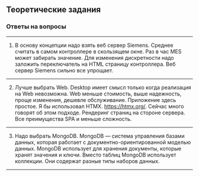 ## Теоретические задания

### Ответы на вопросы
---
1. В основу концепции надо взять веб сервер Siemens. Среднее считать в самом контроллере в скользящем окне. Раз в час MES может забирать значение. Для изменения дискретности надо заложить переключатель на HTML страницу контроллера. Веб сервер Siemens сильно все упрощает.
---
2. Лучше выбрать Web. Desktop имеет смысл только когда реализация на Web невозможна. Web меньше стоимость, выше надежность, проще изменения, дешевле обслуживание. Приложение здесь простое. Я бы использовал HTMX. https://htmx.org/.
Сейчас много говорят об этом подходе. Рендеринг страниц на стороне сервера. Все преимущества SPA  и меньше сложность.
---
3. Надо выбрать MongoDB. MongoDB — система управления базами данных, которая работает с документно-ориентированной моделью данных. MongoDB использует для хранения документы, которые хранят значения и ключи. Вместо таблиц MongoDB использует коллекции. Они содержат разные типы наборов данных.
---
